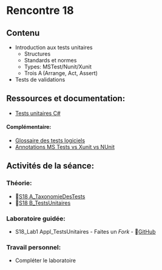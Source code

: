 # Rencontre 18

## Contenu
- Introduction aux tests unitaires   
    - Structures   
    - Standards et normes   
    - Types: MSTest/Nunit/Xunit   
    - Trois A (Arrange, Act, Assert)   
- Tests de validations 

## Ressources et documentation: 
- [Tests unitaires C#](https://docs.microsoft.com/en-us/dotnet/core/testing/unit-testing-with-dotnet-test)

#### Complémentaire: 
- [Glossaire des tests logiciels](BRISE)
- [Annotations MS Tests vs Xunit vs NUnit](BRISE)

## Activités de la séance: 
### Théorie:  
- 🔗[S18 A_TaxonomieDesTests](BRISE)
- 🔗[S18 B_TestsUnitaires](BRISE)

### Laboratoire guidée:
- S18_Lab1 Appl_TestsUnitaires - Faites un *Fork* - 🔗[GitHub](BRISE)

### Travail personnel: 
- Compléter le laboratoire